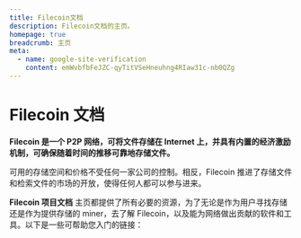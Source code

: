 ```yaml
---
title: Filecoin文档
description: Filecoin文档的主页。
homepage: true
breadcrumb: 主页
meta:
  - name: google-site-verification
    content: emWvbfbFeJZC-qyTitVSeHneuhng4RIaw31c-nb0QZg
---
```


# Filecoin 文档

**Filecoin 是一个 P2P 网络，可将文件存储在 Internet 上，并具有内置的经济激励机制，可确保随着时间的推移可靠地存储文件。**

可用的存储空间和价格不受任何一家公司的控制。相反，Filecoin 推进了存储文件和检索文件的市场的开放，使得任何人都可以参与进来。

**Filecoin 项目文档** 主页都提供了所有必要的资源，为了无论是作为用户寻找存储还是作为提供存储的 miner，去了解 Filecoin，以及能为网络做出贡献的软件和工具。以下是一些可帮助您入门的链接：

<!--
* 如果您不熟悉Web3和Filecoin，建议您查看[什么是Filecoin？](/about-filecoin/what-is-filecoin)。
* 想了解Filecoin的工作原理，如何运行Filecoin节点以及如何在网络中存储内容的用户，请转到 [入门](/store/) section。
* 希望为网络提供存储的miner应前往 [挖矿](/mine/)。
* 对构建与Filecoin网络和节点交互的应用程序感兴趣的开发人员可以在[部署](/build/)中找到信息。
* 如果您是想要开始在Filecoin上进行构建的开发人员，请查看Build部分。
-->
